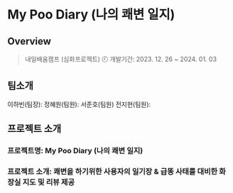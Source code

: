 # My Poo Diary (나의 쾌변 일지)

## Overview
> 내일배움캠프 (심화프로젝트)
> 🕗 개발기간: 2023. 12. 26 ~ 2024. 01. 03  

## 팀소개

이하빈(팀장):
정혜원(팀원):
서준호(팀원)
전지현(팀원):



## 프로젝트 소개
### 프로젝트명: My Poo Diary (나의 쾌변 일지)
### 프로젝트 소개:  쾌변을 하기위한 사용자의 일기장 & 급똥 사태를 대비한 화장실 지도 및 리뷰 제공
